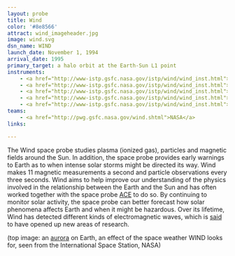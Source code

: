 ```yaml
---
layout: probe
title: Wind
color: '#8e8566'
attract: wind_imageheader.jpg
image: wind.svg
dsn_name: WIND
launch_date: November 1, 1994
arrival_date: 1995
primary_target: a halo orbit at the Earth-Sun L1 point
instruments:
    - <a href="http://www-istp.gsfc.nasa.gov/istp/wind/wind_inst.html">magnetic field sensor</a>
    - <a href="http://www-istp.gsfc.nasa.gov/istp/wind/wind_inst.html">solar wind sensor</a>
    - <a href="http://www-istp.gsfc.nasa.gov/istp/wind/wind_inst.html">plasma sensors</a>
    - <a href="http://www-istp.gsfc.nasa.gov/istp/wind/wind_inst.html">spectrometers</a>
    - <a href="http://www-istp.gsfc.nasa.gov/istp/wind/wind_inst.html">particle detector</a>
teams:
    - <a href="http://pwg.gsfc.nasa.gov/wind.shtml">NASA</a>
links:

---
```

The Wind space probe studies plasma (ionized gas), particles and magnetic fields around the Sun. In addition, the space probe provides early warnings to Earth as to when intense solar storms might be directed its way. Wind makes 11 magnetic measurements a second and particle observations every three seconds. Wind aims to help improve our understanding of the physics involved in the relationship between the Earth and the Sun and has often worked together with the space probe <a href="/probes/ace">ACE</a> to do so. By continuing to monitor solar activity, the space probe can better forecast how solar phenomena affects Earth and when it might be hazardous. Over its lifetime, Wind has detected different kinds of electromagnetic waves, which is <a href="http://www.nasa.gov/content/goddard/solar-wind-workhorse-marks-20-years-of-science-discoveries/">said</a> to have opened up new areas of research.


<div class="caption">(top image: an <a href="http://www.nasa.gov/multimedia/imagegallery/image_feature_2175.html">aurora</a> on Earth, an effect of the space weather WIND looks for, seen from the International Space Station, NASA)</div>
